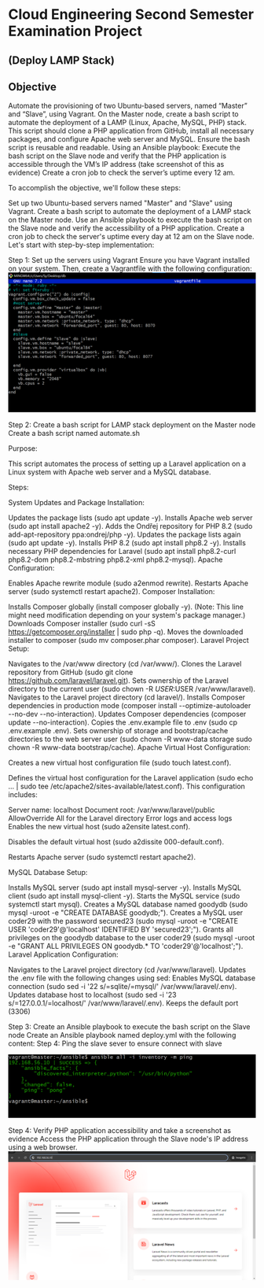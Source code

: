# Cloud Engineering Second Semester Examination Project

## (Deploy LAMP Stack)

## Objective
Automate the provisioning of two Ubuntu-based servers, named “Master” and “Slave”, using Vagrant.
On the Master node, create a bash script to automate the deployment of a LAMP (Linux, Apache, MySQL, PHP) stack.
This script should clone a PHP application from GitHub, install all necessary packages, and configure Apache web server and MySQL. 
Ensure the bash script is reusable and readable.
Using an Ansible playbook:
Execute the bash script on the Slave node and verify that the PHP application is accessible through the VM’s IP address (take screenshot of this as evidence)
Create a cron job to check the server’s uptime every 12 am.

To accomplish the objective, we'll follow these steps:

Set up two Ubuntu-based servers named "Master" and "Slave" using Vagrant.
Create a bash script to automate the deployment of a LAMP stack on the Master node.
Use an Ansible playbook to execute the bash script on the Slave node and verify the accessibility of a PHP application.
Create a cron job to check the server's uptime every day at 12 am on the Slave node.
Let's start with step-by-step implementation:

Step 1: Set up the servers using Vagrant
Ensure you have Vagrant installed on your system. Then, create a Vagrantfile with the following configuration:
![vagrant-file](./images/vagrantfile.png)

Step 2: Create a bash script for LAMP stack deployment on the Master node
Create a bash script named automate.sh

Purpose:

This script automates the process of setting up a Laravel application on a Linux system with Apache web server and a MySQL database.

Steps:

System Updates and Package Installation:

Updates the package lists (sudo apt update -y).
Installs Apache web server (sudo apt install apache2 -y).
Adds the Ondřej repository for PHP 8.2 (sudo add-apt-repository ppa:ondrej/php -y).
Updates the package lists again (sudo apt update -y).
Installs PHP 8.2 (sudo apt install php8.2 -y).
Installs necessary PHP dependencies for Laravel (sudo apt install php8.2-curl php8.2-dom php8.2-mbstring php8.2-xml php8.2-mysql).
Apache Configuration:

Enables Apache rewrite module (sudo a2enmod rewrite).
Restarts Apache server (sudo systemctl restart apache2).
Composer Installation:

Installs Composer globally (install composer globally -y). (Note: This line might need modification depending on your system's package manager.)
Downloads Composer installer (sudo curl -sS https://getcomposer.org/installer | sudo php -q).
Moves the downloaded installer to composer (sudo mv composer.phar composer).
Laravel Project Setup:

Navigates to the /var/www directory (cd /var/www/).
Clones the Laravel repository from GitHub (sudo git clone https://github.com/laravel/laravel.git).
Sets ownership of the Laravel directory to the current user (sudo chown -R $USER:$USER /var/www/laravel).
Navigates to the Laravel project directory (cd laravel/).
Installs Composer dependencies in production mode (composer install --optimize-autoloader --no-dev --no-interaction).
Updates Composer dependencies (composer update --no-interaction).
Copies the .env.example file to .env (sudo cp .env.example .env).
Sets ownership of storage and bootstrap/cache directories to the web server user (sudo chown -R www-data storage sudo chown -R www-data bootstrap/cache).
Apache Virtual Host Configuration:

Creates a new virtual host configuration file (sudo touch latest.conf).

Defines the virtual host configuration for the Laravel application (sudo echo ... | sudo tee /etc/apache2/sites-available/latest.conf). This configuration includes:

Server name: localhost
Document root: /var/www/laravel/public
AllowOverride All for the Laravel directory
Error logs and access logs
Enables the new virtual host (sudo a2ensite latest.conf).

Disables the default virtual host (sudo a2dissite 000-default.conf).

Restarts Apache server (sudo systemctl restart apache2).

MySQL Database Setup:

Installs MySQL server (sudo apt install mysql-server -y).
Installs MySQL client (sudo apt install mysql-client -y).
Starts the MySQL service (sudo systemctl start mysql).
Creates a MySQL database named goodydb (sudo mysql -uroot -e "CREATE DATABASE goodydb;").
Creates a MySQL user coder29 with the password secured23 (sudo mysql -uroot -e "CREATE USER 'coder29'@'localhost' IDENTIFIED BY 'secured23';").
Grants all privileges on the goodydb database to the user coder29 (sudo mysql -uroot -e "GRANT ALL PRIVILEGES ON goodydb.* TO 'coder29'@'localhost';").
Laravel Application Configuration:

Navigates to the Laravel project directory (cd /var/www/laravel).
Updates the .env file with the following changes using sed:
Enables MySQL database connection (sudo sed -i '22 s/=sqlite/=mysql/' /var/www/laravel/.env).
Updates database host to localhost (sudo sed -i '23 s/=127.0.0.1/=localhost/' /var/www/laravel/.env).
Keeps the default port (3306)

Step 3: Create an Ansible playbook to execute the bash script on the Slave node
Create an Ansible playbook named deploy.yml with the following content:
Step 4: Ping the slave sever to ensure connect with slave

![ping server](./images/ping.png)

Step 4: Verify PHP application accessibility and take a screenshot as evidence
Access the PHP application through the Slave node's IP address using a web browser.
![laravel](./images/laravel.png)
